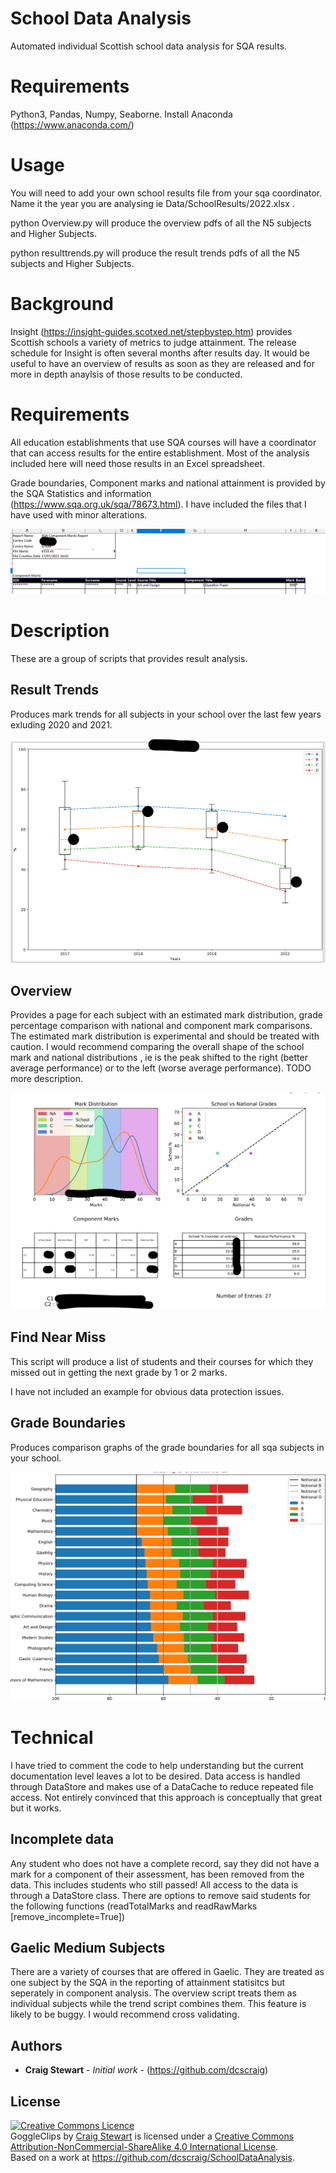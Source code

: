 # School Data Analysis
Automated individual Scottish school data analysis for SQA results. 

# Requirements

Python3, Pandas, Numpy, Seaborne. Install Anaconda (https://www.anaconda.com/)

# Usage

You will need to add your own school results file from your sqa coordinator. Name it the year you are analysing ie Data/SchoolResults/2022.xlsx .

python Overview.py will produce the overview pdfs of all the N5 subjects and Higher Subjects.

python resulttrends.py will produce the result trends pdfs of all the N5 subjects and Higher Subjects.

# Background

Insight (https://insight-guides.scotxed.net/stepbystep.htm) provides Scottish schools a variety of metrics to judge attainment. The release schedule for Insight is often several months after results day. It would be useful to have an overview of results as soon as they are released and for more in depth anaylsis of those results to be conducted.

# Requirements

All education establishments that use SQA courses will have a coordinator that can access results for the entire establishment. Most of the analysis included here will need those results in an Excel spreadsheet.

Grade boundaries, Component marks and national attainment is provided by the SQA Statistics and information (https://www.sqa.org.uk/sqa/78673.html). I have included the files that I have used with minor alterations. 

![Image of sqa results](https://github.com/dcscraig/SchoolDataAnalysis/blob/98967ce96621ded16fcef691e2c189f857f7350d/emptyresulta.png)

# Description

These are a group of scripts that provides result analysis. 

## Result Trends

Produces mark trends for all subjects in your school over the last few years exluding 2020 and 2021.

![Image of subject trend](https://github.com/dcscraig/SchoolDataAnalysis/blob/main/trends.png)

## Overview

Provides a page for each subject with an estimated mark distribution, grade percentage comparison with national and component mark comparisons. The estimated mark distribution is experimental and should be treated with caution. I would recommend comparing the overall shape of the school mark and national distributions , ie is the peak shifted to the right (better average performance) or to the left (worse average performance). TODO more description.

![Image of subject overview](https://github.com/dcscraig/SchoolDataAnalysis/blob/main/subject_overview.png)


## Find Near Miss

This script will produce a list of students and their courses for which they missed out in getting the next grade by 1 or 2 marks. 

I have not included an example for obvious data protection issues.

## Grade Boundaries

Produces comparison graphs of the grade boundaries for all sqa subjects in your school.

![Image of grade boundaries](https://github.com/dcscraig/SchoolDataAnalysis/blob/main/gradeboundaries.png)

# Technical

I have tried to comment the code to help understanding but the current documentation level leaves a lot to be desired. Data access is handled through DataStore and makes use of a DataCache to reduce repeated file access. Not entirely convinced that this approach is conceptually that great but it works.

## Incomplete data

Any student who does not have a complete record, say they did not have a mark for a component of their assessment, has been removed from the data.
This includes students who still passed! All access to the data is through a DataStore class. There are options to remove said students for the following functions (readTotalMarks and readRawMarks [remove_incomplete=True])



## Gaelic Medium Subjects

There are a variety of courses that are offered in Gaelic. They are treated as one subject by the SQA in the reporting of attainment statisitcs but seperately in component analysis. The overview script treats them as individual subjects while the trend script combines them. This feature is likely to be buggy. I would recommend cross validating.     



## Authors

* **Craig Stewart** - *Initial work* - (https://github.com/dcscraig)

## License

<a rel="license" href="http://creativecommons.org/licenses/by-nc-sa/4.0/"><img alt="Creative Commons Licence" style="border-width:0" src="https://i.creativecommons.org/l/by-nc-sa/4.0/88x31.png" /></a><br /><span xmlns:dct="http://purl.org/dc/terms/" property="dct:title">GoggleClips</span> by <a xmlns:cc="http://creativecommons.org/ns#" href="https://github.com/dcscraig/GoggleClips" property="cc:attributionName" rel="cc:attributionURL">Craig Stewart</a> is licensed under a <a rel="license" href="http://creativecommons.org/licenses/by-nc-sa/4.0/">Creative Commons Attribution-NonCommercial-ShareAlike 4.0 International License</a>.<br />Based on a work at <a xmlns:dct="http://purl.org/dc/terms/" href="https://github.com/dcscraig/SchoolDataAnalysis" rel="dct:source">https://github.com/dcscraig/SchoolDataAnalysis</a>.
